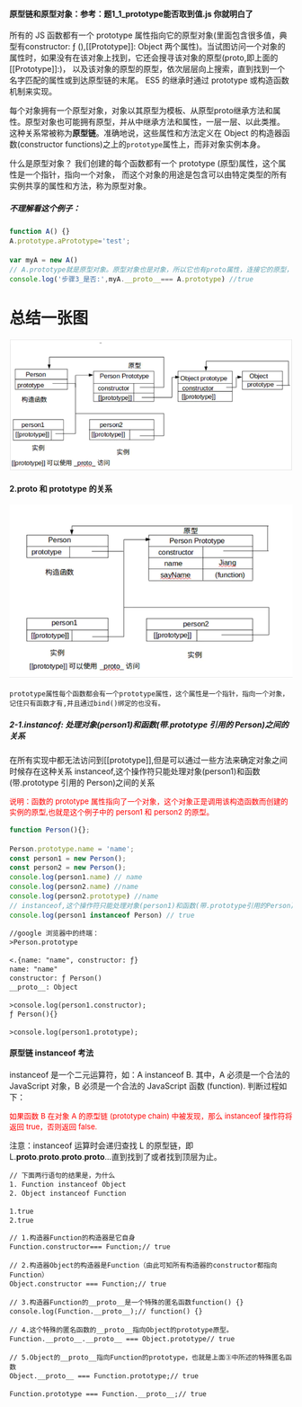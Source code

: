 #### 原型链和原型对象：参考：题1_1_prototype能否取到值.js 你就明白了

所有的 JS 函数都有一个 prototype 属性指向它的原型对象(里面包含很多值，典型有constructor: ƒ (),[[Prototype]]: Object 两个属性)。当试图访问一个对象的属性时，如果没有在该对象上找到，它还会搜寻该对象的原型(proto,即上面的[[Prototype]]:)，
以及该对象的原型的原型，依次层层向上搜索，直到找到一个名字匹配的属性或到达原型链的末尾。 ES5 的继承时通过 prototype 或构造函数机制来实现。

每个对象拥有一个原型对象，对象以其原型为模板、从原型proto继承方法和属性。原型对象也可能拥有原型，并从中继承方法和属性，一层一层、以此类推。
这种关系常被称为**原型链**。准确地说，这些属性和方法定义在 Object 的构造器函数(constructor functions)之上的`prototype`属性上，而非对象实例本身。

什么是原型对象？
我们创建的每个函数都有一个 prototype (原型)属性，这个属性是一个指针，指向一个对象， 而这个对象的用途是包含可以由特定类型的所有实例共享的属性和方法，称为原型对象。

##### 不理解看这个例子：

```javaScript
function A() {}
A.prototype.aPrototype='test';

var myA = new A()
// A.prototype就是原型对象。原型对象也是对象，所以它也有proto属性，连接它的原型，
console.log('步骤3_是否:',myA.__proto__=== A.prototype) //true
```

# 总结一张图

![avatar](./原型链总结一张图.jpg)

#### 2.proto 和 prototype 的关系

![avatar](./proto和prototype的关系.jpg)

```
prototype属性每个函数都会有一个prototype属性，这个属性是一个指针，指向一个对象，记住只有函数才有,并且通过bind()绑定的也没有。
```

##### 2-1.instancof: 处理对象(person1)和函数(带.prototype 引用的 Person)之间的关系

在所有实现中都无法访问到[[prototype]],但是可以通过一些方法来确定对象之间时候存在这种关系
instanceof,这个操作符只能处理对象(person1)和函数(带.prototype 引用的 Person)之间的关系

<font color="red" size=2>说明：函数的 prototype 属性指向了一个对象，这个对象正是调用该构造函数而创建的实例的原型,也就是这个例子中的 person1 和 person2 的原型。</font>

```javaScript
function Person(){};

Person.prototype.name = 'name';
const person1 = new Person();
const person2 = new Person();
console.log(person1.name) // name
console.log(person2.name) //name
console.log(person2.prototype) //name
// instanceof,这个操作符只能处理对象(person1)和函数(带.prototype引用的Person)之间的关系
console.log(person1 instanceof Person) // true
```

```
//google 浏览器中的终端：
>Person.prototype

<.{name: "name", constructor: ƒ}
name: "name"
constructor: ƒ Person()
__proto__: Object

>console.log(person1.constructor);
ƒ Person(){}

>console.log(person1.prototype);
```

#### 原型链 instanceof 考法

instanceof 是一个二元运算符，如：A instanceof B. 其中，A 必须是一个合法的 JavaScript 对象，B 必须是一个合法的 JavaScript 函数 (function). 判断过程如下：

<font color="red" size=2>如果函数 B 在对象 A 的原型链 (prototype chain) 中被发现，那么 instanceof 操作符将返回 true，否则返回 false.</font>

注意：instanceof 运算时会递归查找 L 的原型链，即 L.**proto**.**proto**.**proto**.**proto**...直到找到了或者找到顶层为止。

```
// 下面两行语句的结果是，为什么
1. Function instanceof Object
2. Object instanceof Function

1.true
2.true
```

```
// 1.构造器Function的构造器是它自身
Function.constructor=== Function;// true

// 2.构造器Object的构造器是Function（由此可知所有构造器的constructor都指向Function）
Object.constructor === Function;// true

// 3.构造器Function的__proto__是一个特殊的匿名函数function() {}
console.log(Function.__proto__);// function() {}

// 4.这个特殊的匿名函数的__proto__指向Object的prototype原型。
Function.__proto__.__proto__ === Object.prototype// true

// 5.Object的__proto__指向Function的prototype，也就是上面③中所述的特殊匿名函数
Object.__proto__ === Function.prototype;// true

Function.prototype === Function.__proto__;// true
```
